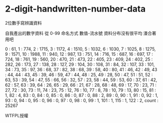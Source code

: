 # 2-digit-handwritten-number-data
2位數手寫辨識資料

自我產出的數字資料 從 0-99
命名方式 數值-流水號
資料分布沒有很平均
湊合著用吧

0 : 61, 
1 : 774, 
2 : 1715, 
3 : 1172, 
4 : 1510, 
5 : 1032, 
6 : 1030, 
7 : 1025, 
8 : 1275, 
9 : 1571, 
10 : 1988, 
11 : 940, 
12 : 987, 
13 : 751, 
14 : 716, 
15 : 687, 
16 : 697, 
17 : 724, 
18 : 761, 
19 : 560, 
20 : 470, 
21 : 473, 
22 : 405, 
23 : 409, 
24 : 402, 
25 : 282, 
26 : 173, 
27 : 138, 
28 : 127, 
29 : 104, 
30 : 108, 
31 : 84, 
32 : 107, 
33 : 101, 
34 : 73, 
35 : 97, 
36 : 68, 
37 : 82, 
38 : 68, 
39 : 58, 
40 : 80, 
41 : 46, 
42 : 49, 
43 : 44, 
44 : 43, 
45 : 39, 
46 : 59, 
47 : 44, 
48 : 25, 
49 : 28, 
50 : 47, 
51 : 51, 
52 : 63, 
53 : 39, 
54 : 47, 
55 : 66, 
56 : 32, 
57 : 23, 
58 : 44, 
59 : 53, 
60 : 37, 
61 : 42, 
62 : 57, 
63 : 39, 
64 : 26, 
65 : 29, 
66 : 21, 
67 : 28, 
68 : 48, 
69 : 17, 
70 : 23, 
71 : 27, 
72 : 30, 
73 : 11, 
74 : 23, 
75 : 12, 
76 : 10, 
77 : 8, 
78 : 10, 
79 : 13, 
80 : 15, 
81 : 1, 
82 : 4, 
83 : 0, 
84 : 0, 
85 : 0, 
86 : 0, 
87 : 0, 
88 : 2, 
89 : 0, 
90 : 1, 
91 : 0, 
92 : 1, 
93 : 0, 
94 : 0, 
95 : 0, 
96 : 0, 
97 : 0, 
98 : 0, 
99 : 1, 
101 : 1, 
115 : 1, 
122 : 2, 
count : 25267
 
WTFPL授權
